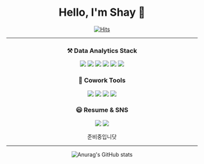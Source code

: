 <div align="center">

  # Hello, I'm Shay 👋

[![Hits](https://hits.seeyoufarm.com/api/count/incr/badge.svg?url=https%3A%2F%2Fgithub.com%2Feveryshayday&count_bg=%2369AF93&title_bg=%23555555&icon=&icon_color=%23E7E7E7&title=hits&edge_flat=false)](https://github.com/everyshayday)

---

### ⚒ Data Analytics Stack

 <img src="https://img.shields.io/badge/Python-3776AB?style=flat&logo=Python&logoColor=white"/> <img src="https://img.shields.io/badge/MySQL-4479A1?style=flat&logo=mysql&logoColor=white"/>
 <img src="https://img.shields.io/badge/Bigquery-4285F4?style=flat&logo=googlecloud&logoColor=white"/>
  <img src="https://img.shields.io/badge/Jupyter-F37626?style=flat&logo=Jupyter&logoColor=white"/> <img src="https://img.shields.io/badge/Colab-F9AB00?style=flat&logo=googlecolab&logoColor=white"/>
  <img src="https://img.shields.io/badge/Tableau-E97627?style=flat&logo=tableau&logoColor=white"/>

### 🙌 Cowork Tools
 
<img src="https://img.shields.io/badge/Slack-4A154B?style=flat&logo=Slack&logoColor=white"/> <img src="https://img.shields.io/badge/Discord-5865F2?style=flat&logo=Discord&logoColor=white"/> 
<img src="https://img.shields.io/badge/Figma-F24E1E?style=flat&logo=figma&logoColor=white"/> <img src="https://img.shields.io/badge/Notion-000000?style=flat&logo=Notion&logoColor=white"/>


### 😃 Resume & SNS

<a href="https://seyeoncho.notion.site/Resume-for-github-52889792902a4aa0bcc71efd23c03a72?pvs=4"><img src="https://img.shields.io/badge/Resume-000000?style=flat&logo=Notion&logoColor=white&link=https://seyeoncho.notion.site/Resume-for-github-52889792902a4aa0bcc71efd23c03a72?pvs=4"/></a>
<a href="https://i-like-people-and-data.tistory.com/"><img src="https://img.shields.io/badge/Blog-000000?style=flat&logo=tistory&logoColor=white&link=https://i-like-people-and-data.tistory.com"/></a>

준비중입니닷

---

![Anurag's GitHub stats](https://github-readme-stats.vercel.app/api?username=everyshayday&show_icons=true&theme=gotham)
</div>
